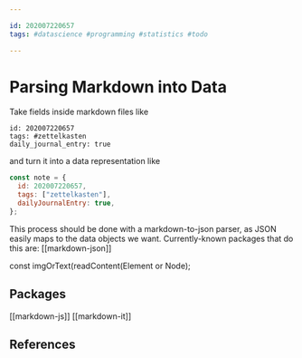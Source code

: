```yaml
---

id: 202007220657
tags: #datascience #programming #statistics #todo

---
```


# Parsing Markdown into Data

Take fields inside markdown files like

```
id: 202007220657
tags: #zettelkasten
daily_journal_entry: true

```

and turn it into a data representation like

```js
const note = {
  id: 202007220657,
  tags: ["zettelkasten"],
  dailyJournalEntry: true,
};
```

This process should be done with a markdown-to-json parser, as JSON easily maps to the data objects we want. Currently-known packages that do this are:
[[markdown-json]]

const imgOrText(readContent(Element or Node);

## Packages
[[markdown-js]]
[[markdown-it]]

## References
